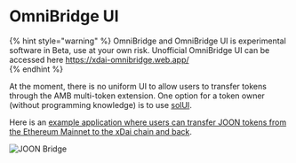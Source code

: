 # OmniBridge UI

{% hint style="warning" %}
OmniBridge and OmniBridge UI is experimental software in Beta, use at your own risk. Unofficial OmniBridge UI can be accessed here [https://xdai-omnibridge.web.app/  
](https://xdai-omnibridge.web.app/
)
{% endhint %}

At the moment, there is no uniform UI to allow users to transfer tokens through the AMB multi-token extension. One option for a token owner \(without programming knowledge\) is to use [solUI](https://solui.dev/).

Here is an [example application where users can transfer JOON tokens from the Ethereum Mainnet to the xDai chain and back](https://ipfs.io/ipfs/QmcMZEEZX7GF4d82AYvX8CsoNQh5v9vPZfs7CdK7s8XkzV/#l=./dapp-e145213f89.json). 

![JOON Bridge](../../.gitbook/assets/image%20%2893%29.png)



